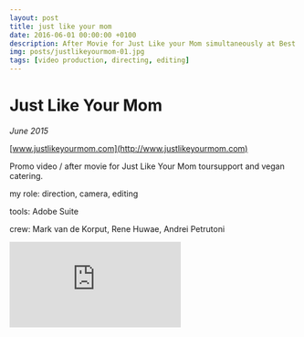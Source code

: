 ```yaml
---
layout: post
title: just like your mom
date: 2016-06-01 00:00:00 +0100
description: After Movie for Just Like your Mom simultaneously at Best Kept Secret and Jera On Air
img: posts/justlikeyourmom-01.jpg
tags: [video production, directing, editing]
---
```


# Just Like Your Mom
_June 2015_

[www.justlikeyourmom.com](http://www.justlikeyourmom.com)

Promo video / after movie for Just Like Your Mom toursupport and vegan catering.

my role: direction, camera, editing

tools: Adobe Suite

crew: Mark van de Korput, Rene Huwae, Andrei Petrutoni

<iframe src="https://www.youtube.com/embed/C9bkFnu51V4" frameborder="0" allowfullscreen></iframe>

<!-- ![justlikeyourmom]({{site.baseurl}}/assets/img/posts/justlikeyourmom-01.jpg) -->
